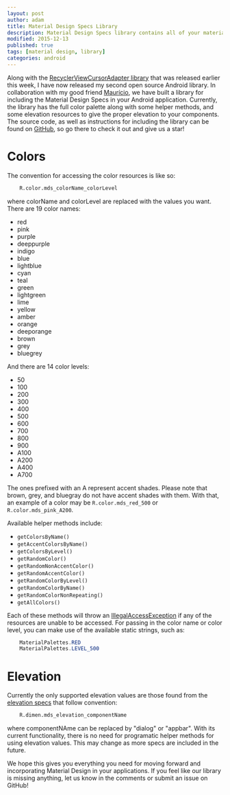 ```yaml
---
layout: post
author: adam
title: Material Design Specs Library
description: Material Design Specs library contains all of your material design color palettes.
modified: 2015-12-13
published: true
tags: [material design, library]
categories: android
---
```


Along with the [RecyclerViewCursorAdapter library](http://androidessence.com/recyclerview-cursoradapter-library/) that was released earlier this week, I have now released my second open source Android library. In collaboration with my good friend [Maurício](https://github.com/Mauker1), we have built a library for including the Material Design Specs in your Android application. Currently, the library has the full color palette along with some helper methods, and some elevation resources to give the proper elevation to your components. The source code, as well as instructions for including the library can be found on [GitHub](https://github.com/androidessence/MaterialDesignSpecs), so go there to check it out and give us a star!

<!--more-->

# Colors

The convention for accessing the color resources is like so:

```xml
    R.color.mds_colorName_colorLevel
```

where colorName and colorLevel are replaced with the values you want. There are 19 color names:

* red
* pink
* purple
* deeppurple
* indigo
* blue
* lightblue
* cyan
* teal
* green
* lightgreen
* lime
* yellow
* amber
* orange
* deeporange
* brown
* grey
* bluegrey

And there are 14 color levels:

* 50
* 100
* 200
* 300
* 400
* 500
* 600
* 700
* 800
* 900
* A100
* A200
* A400
* A700

The ones prefixed with an A represent accent shades. Please note that brown, grey, and bluegray do not have accent shades with them. With that, an example of a color may be `R.color.mds_red_500` or `R.color.mds_pink_A200`.

Available helper methods include:

* `getColorsByName()`
* `getAccentColorsByName()`
* `getColorsByLevel()`
* `getRandomColor()`
* `getRandomNonAccentColor()`
* `getRandomAccentColor()`
* `getRandomColorByLevel()`
* `getRandomColorByName()`
* `getRandomColorNonRepeating()`
* `getAllColors()`

Each of these methods will throw an [IllegalAccessException](http://developer.android.com/intl/pt-br/reference/java/lang/IllegalAccessException.html) if any of the resources are unable to be accessed. For passing in the color name or color level, you can make use of the available static strings, such as:

```java
    MaterialPalettes.RED
    MaterialPalettes.LEVEL_500
```

# Elevation

Currently the only supported elevation values are those found from the [elevation specs](https://www.google.com/design/spec/what-is-material/elevation-shadows.html#elevation-shadows-elevation-android) that follow convention:

```xml
    R.dimen.mds_elevation_componentName
```

where componentNAme can be replaced by "dialog" or "appbar". With its current functionality, there is no need for programatic helper methods for using elevation values. This may change as more specs are included in the future.

We hope this gives you everything you need for moving forward and incorporating Material Design in your applications. If you feel like our library is missing anything, let us know in the comments or submit an issue on GitHub!